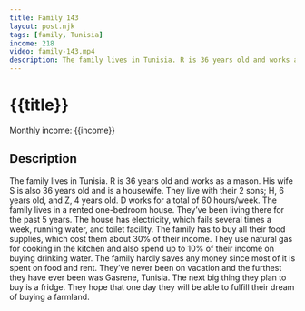 ```yaml
---
title: Family 143
layout: post.njk
tags: [family, Tunisia]
income: 218
video: family-143.mp4
description: The family lives in Tunisia. R is 36 years old and works as a mason.
---
```


# {{title}}

Monthly income: {{income}}

## Description
The family lives in Tunisia. R is 36 years old and works as a mason. His wife S is also 36 years old and is a housewife. They live with their 2 sons; H, 6 years old, and Z, 4 years old. D works for a total of 60 hours/week. The family lives in a rented one-bedroom house. They’ve been living there for the past 5 years. The house has electricity, which fails several times a week, running water, and toilet facility. The family has to buy all their food supplies, which cost them about 30% of their income. They use natural gas for cooking in the kitchen and also spend up to 10% of their income on buying drinking water. The family hardly saves any money since most of it is spent on food and rent. They’ve never been on vacation and the furthest they have ever been was Gasrene, Tunisia. The next big thing they plan to buy is a fridge. They hope that one day they will be able to fulfill their dream of buying a farmland.